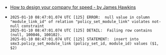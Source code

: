 - [How to design your company for speed - by James Hawkins](https://newsletter.posthog.com/p/how-to-design-your-company-for-speed)
- ```
  2025-01-10 08:47:01.074 UTC [125] ERROR:  null value in column "module_link_id" of relation "policy_set_module_link" violates not-null constraint
  2025-01-10 08:47:01.074 UTC [125] DETAIL:  Failing row contains (null, 100046, 100102).
  2025-01-10 08:47:01.074 UTC [125] STATEMENT:  insert into smx3.policy_set_module_link (policy_set_id, module_id) values ($1, $2)
  ```